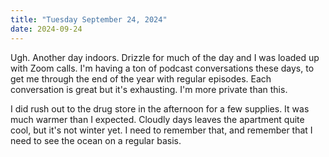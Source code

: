 ```yaml
---
title: "Tuesday September 24, 2024"
date: 2024-09-24
---
```

Ugh. Another day indoors.  Drizzle for much of the day and I was loaded up with Zoom calls.  I'm having a ton of podcast conversations these days, to get me through the end of the year with regular episodes.  Each conversation is great but it's exhausting.  I'm more private than this.

I did rush out to the drug store in the afternoon for a few supplies.  It was much warmer than I expected.  Cloudly days leaves the apartment quite cool, but it's not winter yet.  I need to remember that, and remember that I need to see the ocean on a regular basis.   